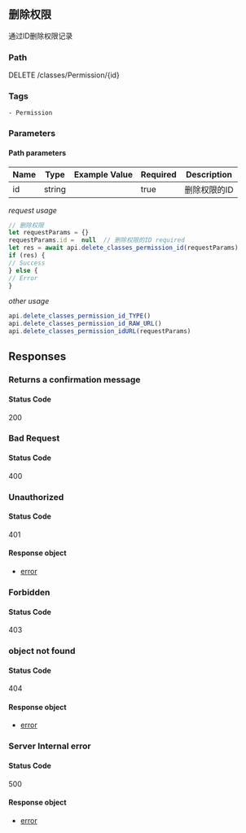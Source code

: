 ## 删除权限

通过ID删除权限记录
### Path
DELETE /classes/Permission/{id}

### Tags
    - Permission
### Parameters


#### Path parameters

| Name | Type | Example Value | Required | Description |
| ---- | ---- | ------------- | -------- | ----------- |
| id | string |  |  true  | 删除权限的ID |
*request usage*
```javascript
// 删除权限
let requestParams = {}
requestParams.id =  null  // 删除权限的ID required
let res = await api.delete_classes_permission_id(requestParams)
if (res) {
// Success
} else {
// Error
}
```
*other usage*
```javascript
api.delete_classes_permission_id_TYPE()
api.delete_classes_permission_id_RAW_URL()
api.delete_classes_permission_idURL(requestParams)
```

## Responses
### Returns a confirmation message

#### Status Code
200



### Bad Request

#### Status Code
400



### Unauthorized

#### Status Code
401


#### Response object
* [error](../models/error.md)

### Forbidden

#### Status Code
403



### object not found

#### Status Code
404


#### Response object
* [error](../models/error.md)

### Server Internal error

#### Status Code
500


#### Response object
* [error](../models/error.md)

